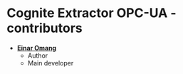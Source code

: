 Cognite Extractor OPC-UA - contributors
======================================

* **[Einar Omang](https://github.com/einarmo)**
    * Author
    * Main developer
